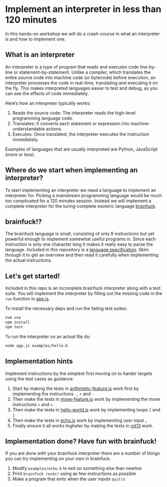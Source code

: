 # Implement an interpreter in less than 120 minutes

In this hands-on workshop we will do a crash-course in what an interpreter is and how to implement one.

## What is an interpreter

An interpreter is a type of program that reads and executes code line-by-line or statement-by-statement. Unlike a compiler, which translates the entire source code into machine code (or bytecode) before execution, an interpreter processes the code in real-time, translating and executing it on the fly. This makes interpreted languages easier to test and debug, as you can see the effects of code immediately.

Here’s how an interpreter typically works:

1. Reads the source code: The interpreter reads the high-level programming language code.
2. Translates: It converts each statement or expression into machine-understandable actions.
3. Executes: Once translated, the interpreter executes the instruction immediately.

Examples of languages that are usually interpreted are Python, JavaScript (more or less).

## Where do we start when implementing an interpreter?

To start implementing an interpreter we need a language to implement an interpreter for. Picking a mainstream programming language would be much too complicated for a 120 minutes session.
Instead we will implement a complete interpreter for the turing-complete esoteric language [brainfuck](https://esolangs.org/wiki/Brainfuck).

## brainfuck!?

The brainfuck language is small, consisting of only 8 instructions but yet powerful enough to implement somewhat useful programs in. Since each instruction is only
one character long it makes it really easy to parse the language. Included in this repository
is a [language specification](SPECIFICATION.md). Skim through it to get an overview and then read it carefully when implementing the actual instructions.

## Let's get started!

Included in this repo is an incomplete brainfuck interpreter along with a test suite. You will implement the interpreter by filling out the missing code in the `run` function in [app.js](app.js).

To install the necessary deps and run the failing test suites:

```bash
nvm use
npm install
npm test
```

To run the interpreter on an actual file do:

```bash
node app.js examples/hello.b
```

## Implementation hints

Implement instructions by the simplest first moving on to harder targets using the test cases as guidance.

1. Start by making the tests in [arithmetic-feature.js](test/feature/arithmetic-feature.js) work first by implementing the instructions `.`, `+` and `-`
2. Then make the tests in [move-feature.js](test/feature/move-feature.js) work by implementing the move instructions `>` and `<`.
3. Then make the tests in [hello-world.js](test/feature/hello-world.js) work by implementing loops `[` and `]`
4. Then make the tests in [echo.js](test/feature/echo.js) work by implementing user input `,`
5. Finally ensure it all works togheter by making the tests in [rot13](test/feature/rot13.js) work.

## Implementation done? Have fun with brainfuck!

If you are done with your brainfuck interpreter there are a number of things you can try implementing on your own in brainfuck.

1. Modify `examples/echo.b` to exit on something else than newline
2. Print `brainfuck rocks!` using as few instructions as possible
3. Make a program that exits when the user inputs `quit\n`
